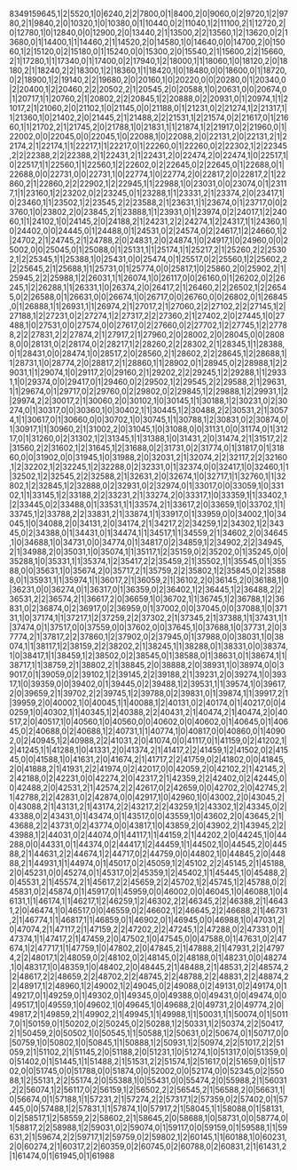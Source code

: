 8349159645,1|2|5520,1|0|6240,2|2|7800,0|1|8400,2|0|9060,0|2|9720,1|2|9780,2|1|9840,2|0|10320,1|0|10380,0|1|10440,0|2|11040,1|2|11100,2|1|12720,2|0|12780,1|0|12840,0|0|12900,2|0|13440,2|1|13500,2|2|13560,1|2|13620,0|2|13680,0|1|14400,1|1|14460,2|1|14520,2|0|14580,1|0|14640,0|0|14700,2|0|15060,1|2|15120,0|2|15180,0|1|15240,0|0|15300,2|0|15540,2|1|15600,2|2|15660,2|1|17280,1|1|17340,0|1|17400,0|2|17940,1|2|18000,1|1|18060,1|0|18120,2|0|18180,2|1|18240,2|2|18300,1|2|18360,1|1|18420,1|0|18480,0|0|18600,0|1|18720,0|2|18900,1|2|19140,2|2|19680,2|0|20160,1|0|20220,0|0|20280,0|1|20340,0|2|20400,1|2|20460,2|2|20502,2|1|20545,2|0|20588,1|0|20631,0|0|20674,0|1|20717,1|1|20760,2|1|20802,2|2|20845,1|2|20888,0|2|20931,0|1|20974,1|1|21017,2|1|21060,2|0|21102,1|0|21145,0|0|21188,0|1|21231,0|2|21274,1|2|21317,1|1|21360,1|0|21402,2|0|21445,2|1|21488,2|2|21531,1|2|21574,0|2|21617,0|1|21660,1|1|21702,2|1|21745,2|0|21788,1|0|21831,1|1|21874,1|2|21917,0|2|21960,0|1|22002,0|0|22045,0|0|22045,1|0|22088,1|0|22088,2|0|22131,2|0|22131,2|1|22174,2|1|22174,1|1|22217,1|1|22217,0|1|22260,0|1|22260,0|2|22302,1|2|22345,2|2|22388,2|2|22388,2|1|22431,2|1|22431,2|0|22474,2|0|22474,1|0|22517,1|0|22517,1|1|22560,1|1|22560,1|2|22602,0|2|22645,0|2|22645,0|1|22688,0|1|22688,0|0|22731,0|0|22731,1|0|22774,1|0|22774,2|0|22817,2|0|22817,2|1|22860,2|1|22860,2|2|22902,1|2|22945,1|1|22988,1|0|23031,0|0|23074,0|1|23117,1|1|23160,1|2|23202,0|2|23245,0|1|23288,1|1|23331,2|1|23374,2|0|23417,1|0|23460,1|1|23502,1|2|23545,2|2|23588,2|1|23631,1|1|23674,0|1|23717,0|0|23760,1|0|23802,2|0|23845,2|1|23888,1|1|23931,0|1|23974,0|2|24017,1|2|24060,1|1|24102,1|0|24145,2|0|24188,2|1|24231,2|2|24274,1|2|24317,1|1|24360,1|0|24402,0|0|24445,0|1|24488,0|1|24531,0|2|24574,0|2|24617,1|2|24660,1|2|24702,2|1|24745,2|1|24788,2|0|24831,2|0|24874,1|0|24917,1|0|24960,0|0|25002,0|0|25045,0|1|25088,0|1|25131,1|1|25174,1|1|25217,2|1|25260,2|2|25302,1|2|25345,1|1|25388,1|0|25431,0|0|25474,0|1|25517,0|2|25560,1|2|25602,2|2|25645,2|1|25688,1|1|25731,0|1|25774,0|0|25817,1|0|25860,2|0|25902,2|1|25945,2|2|25988,1|2|26031,1|1|26074,1|0|26117,0|0|26160,0|1|26202,0|2|26245,1|2|26288,1|1|26331,1|0|26374,2|0|26417,2|1|26460,2|2|26502,1|2|26545,0|2|26588,0|1|26631,0|0|26674,1|0|26717,0|0|26760,0|0|26802,0|1|26845,0|1|26888,1|1|26931,1|1|26974,2|1|27017,2|1|27060,2|2|27102,2|2|27145,1|2|27188,1|2|27231,0|2|27274,1|2|27317,2|2|27360,2|1|27402,2|0|27445,1|0|27488,1|0|27531,0|0|27574,0|0|27617,0|2|27660,0|2|27702,1|2|27745,1|2|27788,2|2|27831,2|2|27874,2|1|27917,2|1|27960,2|0|28002,2|0|28045,0|0|28088,0|0|28131,0|2|28174,0|2|28217,1|2|28260,2|2|28302,2|1|28345,1|1|28388,0|1|28431,0|0|28474,1|0|28517,2|0|28560,2|1|28602,2|2|28645,1|2|28688,1|1|28731,1|0|28774,2|0|28817,2|1|28860,1|1|28902,0|1|28945,0|2|28988,1|2|29031,1|1|29074,1|0|29117,2|0|29160,2|1|29202,2|2|29245,1|2|29288,1|1|29331,1|0|29374,0|0|29417,0|1|29460,0|2|29502,1|2|29545,2|2|29588,2|1|29631,1|1|29674,0|1|29717,0|2|29760,0|2|29802,0|2|29845,1|2|29888,1|2|29931,1|2|29974,2|2|30017,2|1|30060,2|0|30102,1|0|30145,1|1|30188,1|2|30231,0|2|30274,0|1|30317,0|0|30360,1|0|30402,1|1|30445,1|2|30488,2|2|30531,2|1|30574,1|1|30617,0|1|30660,0|0|30702,1|0|30745,1|1|30788,1|2|30831,0|2|30874,0|1|30917,1|1|30960,2|1|31002,2|0|31045,1|0|31088,0|0|31131,0|0|31174,0|1|31217,0|1|31260,0|2|31302,1|2|31345,1|1|31388,1|0|31431,2|0|31474,2|1|31517,2|2|31560,2|2|31602,1|2|31645,1|2|31688,0|2|31731,0|2|31774,0|1|31817,0|1|31860,0|0|31902,0|0|31945,1|0|31988,2|0|32031,2|1|32074,2|2|32117,2|2|32160,1|2|32202,1|2|32245,1|2|32288,0|2|32331,0|1|32374,0|0|32417,1|0|32460,1|1|32502,1|2|32545,2|2|32588,2|1|32631,2|0|32674,1|0|32717,1|1|32760,1|1|32802,1|2|32845,1|2|32888,0|2|32931,0|2|32974,0|1|33017,0|0|33059,1|0|33102,1|1|33145,1|2|33188,2|2|33231,2|1|33274,2|0|33317,1|0|33359,1|1|33402,1|2|33445,0|2|33488,0|1|33531,1|1|33574,2|1|33617,2|0|33659,1|0|33702,1|1|33745,1|2|33788,2|2|33831,2|1|33874,1|1|33917,0|1|33959,0|0|34002,1|0|34045,1|0|34088,2|0|34131,2|0|34174,2|1|34217,2|2|34259,1|2|34302,1|2|34345,0|2|34388,0|1|34431,0|1|34474,1|1|34517,1|1|34559,2|1|34602,2|0|34645,1|0|34688,1|0|34731,0|0|34774,0|1|34817,0|2|34859,1|2|34902,2|2|34945,2|1|34988,2|0|35031,1|0|35074,1|1|35117,1|2|35159,0|2|35202,0|1|35245,0|0|35288,1|0|35331,1|1|35374,1|2|35417,2|2|35459,2|1|35502,1|1|35545,0|1|35588,0|0|35631,1|0|35674,2|0|35717,2|1|35759,2|2|35802,1|2|35845,0|2|35888,0|1|35931,1|1|35974,1|1|36017,2|1|36059,2|1|36102,2|0|36145,2|0|36188,1|0|36231,0|0|36274,0|1|36317,0|1|36359,0|2|36402,1|2|36445,1|2|36488,2|2|36531,2|2|36574,2|1|36617,2|0|36659,1|0|36702,1|1|36745,1|2|36788,1|2|36831,0|2|36874,0|2|36917,0|2|36959,0|1|37002,0|0|37045,0|0|37088,1|0|37131,1|0|37174,1|1|37217,1|2|37259,2|2|37302,2|1|37345,2|1|37388,1|1|37431,1|1|37474,0|1|37517,0|0|37559,0|0|37602,0|0|37645,1|0|37688,1|0|37731,2|0|37774,2|1|37817,2|2|37860,1|2|37902,0|2|37945,0|1|37988,0|0|38031,1|0|38074,1|1|38117,1|2|38159,2|2|38202,2|1|38245,1|1|38288,0|1|38331,0|0|38374,1|0|38417,1|1|38459,1|2|38502,0|2|38545,0|1|38588,0|1|38631,0|1|38674,1|1|38717,1|1|38759,2|1|38802,2|1|38845,2|0|38888,2|0|38931,1|0|38974,0|0|39017,0|1|39059,0|2|39102,1|2|39145,2|2|39188,2|1|39231,2|0|39274,1|0|39317,1|0|39359,0|0|39402,0|1|39445,0|2|39488,1|2|39531,1|1|39574,1|0|39617,2|0|39659,2|1|39702,2|2|39745,1|2|39788,0|2|39831,0|1|39874,1|1|39917,2|1|39959,2|0|40002,1|0|40045,1|1|40088,1|2|40131,0|2|40174,0|1|40217,0|0|40259,1|0|40302,1|1|40345,1|2|40388,2|2|40431,2|1|40474,2|1|40474,2|0|40517,2|0|40517,1|0|40560,1|0|40560,0|0|40602,0|0|40602,0|1|40645,0|1|40645,0|2|40688,0|2|40688,1|2|40731,1|1|40774,1|0|40817,0|0|40860,0|1|40902,0|2|40945,1|2|40988,2|2|41031,2|0|41074,0|0|41117,0|1|41159,0|2|41202,1|2|41245,1|1|41288,1|0|41331,2|0|41374,2|1|41417,2|2|41459,1|2|41502,0|2|41545,0|0|41588,1|0|41631,2|0|41674,2|1|41717,2|2|41759,0|2|41802,0|0|41845,2|0|41888,2|1|41931,2|2|41974,0|2|42017,0|0|42059,2|0|42102,2|1|42145,2|2|42188,0|2|42231,0|0|42274,2|0|42317,2|1|42359,2|2|42402,0|2|42445,0|0|42488,2|0|42531,2|1|42574,2|2|42617,0|2|42659,0|0|42702,2|0|42745,2|1|42788,2|2|42831,0|2|42874,0|0|42917,1|0|42960,1|0|43002,2|0|43045,2|0|43088,2|1|43131,2|1|43174,2|2|43217,2|2|43259,1|2|43302,1|2|43345,0|2|43388,0|2|43431,0|1|43474,0|1|43517,0|0|43559,1|0|43602,2|0|43645,2|1|43688,2|2|43731,0|2|43774,0|0|43817,1|0|43859,2|0|43902,2|1|43945,2|2|43988,1|2|44031,0|2|44074,0|1|44117,1|1|44159,2|1|44202,2|0|44245,1|0|44288,0|0|44331,0|1|44374,0|2|44417,1|2|44459,1|1|44502,1|0|44545,2|0|44588,2|1|44631,2|2|44674,1|2|44717,0|2|44759,0|0|44802,1|0|44845,2|0|44888,2|1|44931,1|1|44974,0|1|45017,0|2|45059,1|2|45102,2|2|45145,2|1|45188,2|0|45231,0|0|45274,0|1|45317,0|2|45359,1|2|45402,1|1|45445,1|0|45488,2|0|45531,2|1|45574,2|1|45617,2|2|45659,2|2|45702,1|2|45745,1|2|45788,0|2|45831,0|2|45874,0|1|45917,0|1|45959,0|0|46002,0|0|46045,1|0|46088,1|0|46131,1|1|46174,1|1|46217,1|2|46259,1|2|46302,2|2|46345,2|2|46388,2|1|46431,2|0|46474,1|0|46517,0|0|46559,0|2|46602,1|2|46645,2|2|46688,2|1|46731,2|1|46774,1|1|46817,1|1|46859,0|1|46902,0|1|46945,0|0|46988,1|0|47031,2|0|47074,2|1|47117,2|1|47159,2|2|47202,2|2|47245,1|2|47288,0|2|47331,0|1|47374,1|1|47417,2|1|47459,2|0|47502,1|0|47545,0|0|47588,0|1|47631,0|2|47674,1|2|47717,1|1|47759,1|0|47802,2|0|47845,2|1|47888,2|1|47931,2|2|47974,2|2|48017,1|2|48059,0|2|48102,0|2|48145,0|2|48188,0|1|48231,0|0|48274,1|0|48317,1|0|48359,1|0|48402,2|0|48445,2|1|48488,2|1|48531,2|2|48574,2|2|48617,2|2|48659,2|2|48702,2|2|48745,2|2|48788,2|2|48831,2|2|48874,2|2|48917,1|2|48960,1|2|49002,1|2|49045,0|2|49088,0|2|49131,0|2|49174,0|1|49217,0|1|49259,0|1|49302,0|1|49345,0|0|49388,0|0|49431,0|0|49474,0|0|49517,1|0|49559,1|0|49602,1|0|49645,1|0|49688,2|0|49731,2|0|49774,2|0|49817,2|1|49859,2|1|49902,2|1|49945,1|1|49988,1|1|50031,1|1|50074,0|1|50117,0|1|50159,0|1|50202,0|2|50245,0|2|50288,1|2|50331,1|2|50374,2|2|50417,2|1|50459,2|0|50502,1|0|50545,1|1|50588,1|2|50631,0|2|50674,0|1|50717,0|0|50759,1|0|50802,1|0|50845,1|1|50888,1|2|50931,1|2|50974,2|2|51017,2|2|51059,2|1|51102,2|1|51145,2|0|51188,2|0|51231,1|0|51274,1|0|51317,0|0|51359,0|0|51402,0|1|51445,1|1|51488,2|1|51531,2|2|51574,1|2|51617,0|2|51659,0|1|51702,0|0|51745,0|0|51788,0|0|51874,0|0|52002,0|0|52174,0|0|52345,0|2|55088,1|2|55131,2|2|55174,2|0|55388,1|0|55431,0|0|55474,2|0|55988,2|1|56031,2|2|56074,1|2|56117,0|2|56159,1|2|56502,2|2|56545,2|1|56588,2|0|56631,1|0|56674,0|1|57188,1|1|57231,2|1|57274,2|2|57317,1|2|57359,0|2|57402,0|1|57445,0|0|57488,1|2|57831,1|1|57874,1|0|57917,2|1|58045,1|1|58088,0|1|58131,0|2|58517,1|2|58559,2|2|58602,2|1|58645,2|0|58688,1|0|58731,0|0|58774,0|1|58817,2|2|58988,1|2|59031,0|2|59074,0|1|59117,0|0|59159,0|1|59588,1|1|59631,2|1|59674,2|2|59717,1|2|59759,0|2|59802,1|2|60145,1|1|60188,1|0|60231,2|0|60274,2|1|60317,2|2|60359,0|2|60745,0|2|60788,0|2|60831,2|1|61431,2|1|61474,0|1|61945,0|1|61988
